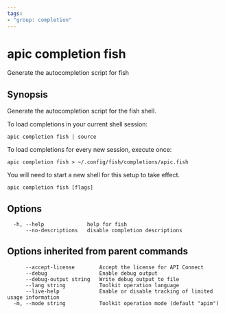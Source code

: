 ```yaml
---
tags:
- "group: completion"
---
```

# apic completion fish

Generate the autocompletion script for fish

## Synopsis

Generate the autocompletion script for the fish shell.

To load completions in your current shell session:

`apic completion fish | source`

To load completions for every new session, execute once:

`apic completion fish > ~/.config/fish/completions/apic.fish`

You will need to start a new shell for this setup to take effect.

```
apic completion fish [flags]
```


## Options

```
  -h, --help              help for fish
      --no-descriptions   disable completion descriptions
```

## Options inherited from parent commands

```
      --accept-license        Accept the license for API Connect
      --debug                 Enable debug output
      --debug-output string   Write debug output to file
      --lang string           Toolkit operation language
      --live-help             Enable or disable tracking of limited usage information
  -m, --mode string           Toolkit operation mode (default "apim")
```
